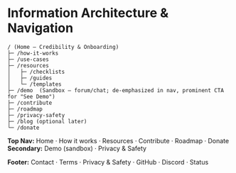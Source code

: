 # Information Architecture & Navigation
```
/ (Home — Credibility & Onboarding)
├─ /how-it-works
├─ /use-cases
├─ /resources
│   ├─ /checklists
│   ├─ /guides
│   └─ /templates
├─ /demo  (Sandbox — forum/chat; de-emphasized in nav, prominent CTA for "See Demo")
├─ /contribute
├─ /roadmap
├─ /privacy-safety
├─ /blog (optional later)
└─ /donate
```
**Top Nav:** Home · How it works · Resources · Contribute · Roadmap · Donate  
**Secondary:** Demo (sandbox) · Privacy & Safety

**Footer:** Contact · Terms · Privacy & Safety · GitHub · Discord · Status